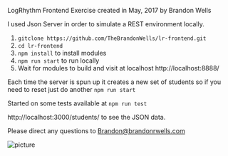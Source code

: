 LogRhythm Frontend Exercise created in May, 2017 by Brandon Wells

I used Json Server in order to simulate a REST environment locally.

1) `gitclone https://github.com/TheBrandonWells/lr-frontend.git`
2) `cd lr-frontend`
3) `npm install` to install modules
4) `npm run start` to run locally
5) Wait for modules to build and visit at localhost http://localhost:8888/

Each time the server is spun up it creates a new set of students so if you need to reset just do another `npm run start`

Started on some tests available at `npm run test`

http://localhost:3000/students/ to see the JSON data.

Please direct any questions to Brandon@brandonrwells.com


![picture](http://i.imgur.com/ccVTxLE.png)
